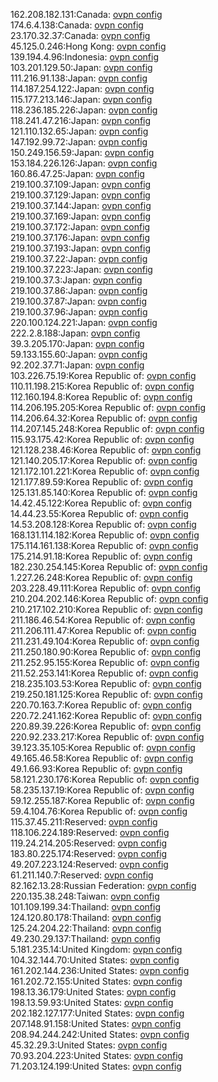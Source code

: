 162.208.182.131:Canada: [ovpn config](vpn/162_208_182_131.ovpn)  
174.6.4.138:Canada: [ovpn config](vpn/174_6_4_138.ovpn)  
23.170.32.37:Canada: [ovpn config](vpn/23_170_32_37.ovpn)  
45.125.0.246:Hong Kong: [ovpn config](vpn/45_125_0_246.ovpn)  
139.194.4.96:Indonesia: [ovpn config](vpn/139_194_4_96.ovpn)  
103.201.129.50:Japan: [ovpn config](vpn/103_201_129_50.ovpn)  
111.216.91.138:Japan: [ovpn config](vpn/111_216_91_138.ovpn)  
114.187.254.122:Japan: [ovpn config](vpn/114_187_254_122.ovpn)  
115.177.213.146:Japan: [ovpn config](vpn/115_177_213_146.ovpn)  
118.236.185.226:Japan: [ovpn config](vpn/118_236_185_226.ovpn)  
118.241.47.216:Japan: [ovpn config](vpn/118_241_47_216.ovpn)  
121.110.132.65:Japan: [ovpn config](vpn/121_110_132_65.ovpn)  
147.192.99.72:Japan: [ovpn config](vpn/147_192_99_72.ovpn)  
150.249.156.59:Japan: [ovpn config](vpn/150_249_156_59.ovpn)  
153.184.226.126:Japan: [ovpn config](vpn/153_184_226_126.ovpn)  
160.86.47.25:Japan: [ovpn config](vpn/160_86_47_25.ovpn)  
219.100.37.109:Japan: [ovpn config](vpn/219_100_37_109.ovpn)  
219.100.37.129:Japan: [ovpn config](vpn/219_100_37_129.ovpn)  
219.100.37.144:Japan: [ovpn config](vpn/219_100_37_144.ovpn)  
219.100.37.169:Japan: [ovpn config](vpn/219_100_37_169.ovpn)  
219.100.37.172:Japan: [ovpn config](vpn/219_100_37_172.ovpn)  
219.100.37.176:Japan: [ovpn config](vpn/219_100_37_176.ovpn)  
219.100.37.193:Japan: [ovpn config](vpn/219_100_37_193.ovpn)  
219.100.37.22:Japan: [ovpn config](vpn/219_100_37_22.ovpn)  
219.100.37.223:Japan: [ovpn config](vpn/219_100_37_223.ovpn)  
219.100.37.3:Japan: [ovpn config](vpn/219_100_37_3.ovpn)  
219.100.37.86:Japan: [ovpn config](vpn/219_100_37_86.ovpn)  
219.100.37.87:Japan: [ovpn config](vpn/219_100_37_87.ovpn)  
219.100.37.96:Japan: [ovpn config](vpn/219_100_37_96.ovpn)  
220.100.124.221:Japan: [ovpn config](vpn/220_100_124_221.ovpn)  
222.2.8.188:Japan: [ovpn config](vpn/222_2_8_188.ovpn)  
39.3.205.170:Japan: [ovpn config](vpn/39_3_205_170.ovpn)  
59.133.155.60:Japan: [ovpn config](vpn/59_133_155_60.ovpn)  
92.202.37.71:Japan: [ovpn config](vpn/92_202_37_71.ovpn)  
103.226.75.19:Korea Republic of: [ovpn config](vpn/103_226_75_19.ovpn)  
110.11.198.215:Korea Republic of: [ovpn config](vpn/110_11_198_215.ovpn)  
112.160.194.8:Korea Republic of: [ovpn config](vpn/112_160_194_8.ovpn)  
114.206.195.205:Korea Republic of: [ovpn config](vpn/114_206_195_205.ovpn)  
114.206.64.32:Korea Republic of: [ovpn config](vpn/114_206_64_32.ovpn)  
114.207.145.248:Korea Republic of: [ovpn config](vpn/114_207_145_248.ovpn)  
115.93.175.42:Korea Republic of: [ovpn config](vpn/115_93_175_42.ovpn)  
121.128.238.46:Korea Republic of: [ovpn config](vpn/121_128_238_46.ovpn)  
121.140.205.17:Korea Republic of: [ovpn config](vpn/121_140_205_17.ovpn)  
121.172.101.221:Korea Republic of: [ovpn config](vpn/121_172_101_221.ovpn)  
121.177.89.59:Korea Republic of: [ovpn config](vpn/121_177_89_59.ovpn)  
125.131.85.140:Korea Republic of: [ovpn config](vpn/125_131_85_140.ovpn)  
14.42.45.122:Korea Republic of: [ovpn config](vpn/14_42_45_122.ovpn)  
14.44.23.55:Korea Republic of: [ovpn config](vpn/14_44_23_55.ovpn)  
14.53.208.128:Korea Republic of: [ovpn config](vpn/14_53_208_128.ovpn)  
168.131.114.182:Korea Republic of: [ovpn config](vpn/168_131_114_182.ovpn)  
175.114.161.138:Korea Republic of: [ovpn config](vpn/175_114_161_138.ovpn)  
175.214.91.18:Korea Republic of: [ovpn config](vpn/175_214_91_18.ovpn)  
182.230.254.145:Korea Republic of: [ovpn config](vpn/182_230_254_145.ovpn)  
1.227.26.248:Korea Republic of: [ovpn config](vpn/1_227_26_248.ovpn)  
203.228.49.111:Korea Republic of: [ovpn config](vpn/203_228_49_111.ovpn)  
210.204.202.146:Korea Republic of: [ovpn config](vpn/210_204_202_146.ovpn)  
210.217.102.210:Korea Republic of: [ovpn config](vpn/210_217_102_210.ovpn)  
211.186.46.54:Korea Republic of: [ovpn config](vpn/211_186_46_54.ovpn)  
211.206.111.47:Korea Republic of: [ovpn config](vpn/211_206_111_47.ovpn)  
211.231.49.104:Korea Republic of: [ovpn config](vpn/211_231_49_104.ovpn)  
211.250.180.90:Korea Republic of: [ovpn config](vpn/211_250_180_90.ovpn)  
211.252.95.155:Korea Republic of: [ovpn config](vpn/211_252_95_155.ovpn)  
211.52.253.141:Korea Republic of: [ovpn config](vpn/211_52_253_141.ovpn)  
218.235.103.53:Korea Republic of: [ovpn config](vpn/218_235_103_53.ovpn)  
219.250.181.125:Korea Republic of: [ovpn config](vpn/219_250_181_125.ovpn)  
220.70.163.7:Korea Republic of: [ovpn config](vpn/220_70_163_7.ovpn)  
220.72.241.162:Korea Republic of: [ovpn config](vpn/220_72_241_162.ovpn)  
220.89.39.226:Korea Republic of: [ovpn config](vpn/220_89_39_226.ovpn)  
220.92.233.217:Korea Republic of: [ovpn config](vpn/220_92_233_217.ovpn)  
39.123.35.105:Korea Republic of: [ovpn config](vpn/39_123_35_105.ovpn)  
49.165.46.58:Korea Republic of: [ovpn config](vpn/49_165_46_58.ovpn)  
49.1.66.93:Korea Republic of: [ovpn config](vpn/49_1_66_93.ovpn)  
58.121.230.176:Korea Republic of: [ovpn config](vpn/58_121_230_176.ovpn)  
58.235.137.19:Korea Republic of: [ovpn config](vpn/58_235_137_19.ovpn)  
59.12.255.187:Korea Republic of: [ovpn config](vpn/59_12_255_187.ovpn)  
59.4.104.76:Korea Republic of: [ovpn config](vpn/59_4_104_76.ovpn)  
115.37.45.211:Reserved: [ovpn config](vpn/115_37_45_211.ovpn)  
118.106.224.189:Reserved: [ovpn config](vpn/118_106_224_189.ovpn)  
119.24.214.205:Reserved: [ovpn config](vpn/119_24_214_205.ovpn)  
183.80.225.174:Reserved: [ovpn config](vpn/183_80_225_174.ovpn)  
49.207.223.124:Reserved: [ovpn config](vpn/49_207_223_124.ovpn)  
61.211.140.7:Reserved: [ovpn config](vpn/61_211_140_7.ovpn)  
82.162.13.28:Russian Federation: [ovpn config](vpn/82_162_13_28.ovpn)  
220.135.38.248:Taiwan: [ovpn config](vpn/220_135_38_248.ovpn)  
101.109.199.34:Thailand: [ovpn config](vpn/101_109_199_34.ovpn)  
124.120.80.178:Thailand: [ovpn config](vpn/124_120_80_178.ovpn)  
125.24.204.22:Thailand: [ovpn config](vpn/125_24_204_22.ovpn)  
49.230.29.137:Thailand: [ovpn config](vpn/49_230_29_137.ovpn)  
5.181.235.14:United Kingdom: [ovpn config](vpn/5_181_235_14.ovpn)  
104.32.144.70:United States: [ovpn config](vpn/104_32_144_70.ovpn)  
161.202.144.236:United States: [ovpn config](vpn/161_202_144_236.ovpn)  
161.202.72.155:United States: [ovpn config](vpn/161_202_72_155.ovpn)  
198.13.36.179:United States: [ovpn config](vpn/198_13_36_179.ovpn)  
198.13.59.93:United States: [ovpn config](vpn/198_13_59_93.ovpn)  
202.182.127.177:United States: [ovpn config](vpn/202_182_127_177.ovpn)  
207.148.91.158:United States: [ovpn config](vpn/207_148_91_158.ovpn)  
208.94.244.242:United States: [ovpn config](vpn/208_94_244_242.ovpn)  
45.32.29.3:United States: [ovpn config](vpn/45_32_29_3.ovpn)  
70.93.204.223:United States: [ovpn config](vpn/70_93_204_223.ovpn)  
71.203.124.199:United States: [ovpn config](vpn/71_203_124_199.ovpn)  
